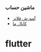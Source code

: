 ### ماشین حساب

- [آموزش فلاتر](http://codeflow.ir/courses/فلاتر-flutter)
- [کانال ما](https://t.me/fluttery)
# flutter
